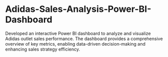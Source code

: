 # Adidas-Sales-Analysis-Power-BI-Dashboard
Developed an interactive Power BI dashboard to analyze and visualize Adidas outlet sales performance. The dashboard provides a comprehensive overview of key metrics, enabling data-driven decision-making and enhancing sales strategy efficiency.
